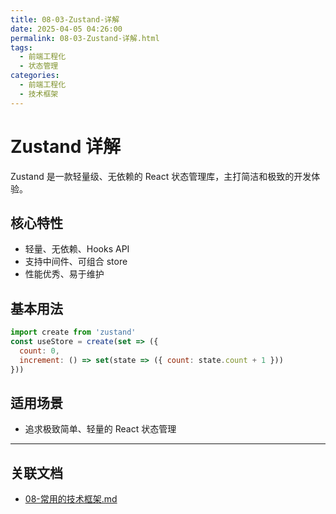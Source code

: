 ```yaml
---
title: 08-03-Zustand-详解
date: 2025-04-05 04:26:00
permalink: 08-03-Zustand-详解.html
tags:
  - 前端工程化
  - 状态管理
categories:
  - 前端工程化
  - 技术框架
---
```


# Zustand 详解

Zustand 是一款轻量级、无依赖的 React 状态管理库，主打简洁和极致的开发体验。

## 核心特性

- 轻量、无依赖、Hooks API
- 支持中间件、可组合 store
- 性能优秀、易于维护

## 基本用法

```js
import create from 'zustand'
const useStore = create(set => ({
  count: 0,
  increment: () => set(state => ({ count: state.count + 1 }))
}))
```

## 适用场景

- 追求极致简单、轻量的 React 状态管理

---

## 关联文档

- [08-常用的技术框架.md](./08-常用的技术框架.md)
